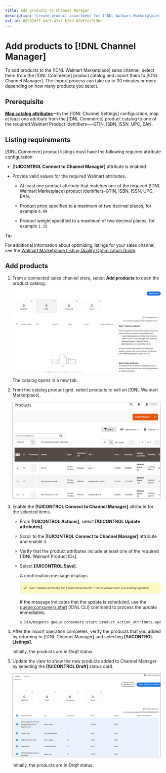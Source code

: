 ```yaml
---
title: Add products to Channel Manager
description: 'Create product assortment for [!DNL Walmart Marketplace] sales by adding products from the catalog to the sales channel configured in Channel Manager.' 
exl-id: 00932df7-bdc7-42a1-b269-88dffcc918bc
---
```


# Add products to [!DNL Channel Manager]

To add products to the [!DNL Walmart Marketplace] sales channel, select them from the [!DNL Commerce] product catalog and import them to [!DNL Channel Manager].
The import process can take up to 30 minutes or more depending on how many products you select.

## Prerequisite

**[Map catalog attributes](map-catalog-attributes.md)**—In the [!DNL Channel Settings] configuration, map at least one attribute from the [!DNL Commerce] product catalog to one of the required Walmart Product Identifiers—–GTIN, ISBN, ISSN, UPC, EAN.

## Listing requirements

[!DNL Commerce] product listings must have the following required attribute configuration:

- **[!UICONTROL Connect to Channel Manager]** attribute is enabled

- Provide valid values for the required Walmart attributes.

  - At least one product attribute that matches one of the required [!DNL Walmart Marketplace] product identifiers–GTIN, ISBN, ISSN, UPC, EAN.

  - Product price specified to a maximum of two decimal places, for example `9.99`

  - Product weight specified to a maximum of two decimal places, for example `1.25`

>[!TIP]
>
>For additional information about optimizing listings for your sales channel, see the [Walmart Marketplace Listing Quality Optimization Guide](https://marketplace.walmart.com/wp-content/uploads/2020/09/WMP_listing_quality_optimization_guide.pdf).

## Add products

1. From a connected sales channel store, select **Add products** to open the product catalog.
   
   ![Add products to sales channel store](assets/add-initial-products-to-connected-channel.png)

   The catalog opens in a new tab.

1. From the catalog product grid, select products to sell on [!DNL Walmart Marketplace].

   ![Send products to the sales channel store](assets/select-products-from-catalog.png)

1. Enable the **[!UICONTROL Connect to Channel Manager]** attribute for the selected items.

   - From **[!UICONTROL Actions]**, select **[!UICONTROL Update attributes]**.

   - Scroll to the **[!UICONTROL Connect to Channel Manager]** attribute and enable it.

   - Verify that the product attributes include at least one of the required [!DNL Walmart Product IDs].

   - Select **[!UICONTROL Save]**.

     A confirmation message displays.

     ![Product import from catalog to sales channel confirmation message](assets/product-import-from-catalog-confirmation.png)

     If the message indicates that the update is scheduled, use the [queue:consumers:start](https://devdocs.magento.com/guides/v2.4/config-guide/cli/config-cli-subcommands-queue.html) [!DNL CLI] command to process the update immediately.

     ```bash
     $ bin/magento queue:consumers:start product_action_attribute.update
     ``` 

1. After the import operation completes, verify the products that you added by returning to [!DNL Channel Manager] and selecting **[!UICONTROL Listings]**.

   Initially, the products are in *Draft* status.

1. Update the view to show the new products added to Channel Manager by selecting the **[!UICONTROL Draft]** status card.

   ![Products imported to connected sales channel](assets/products-in-marketplace-sales-channel.png)

   Initially, the products are in *Draft* status.
   
